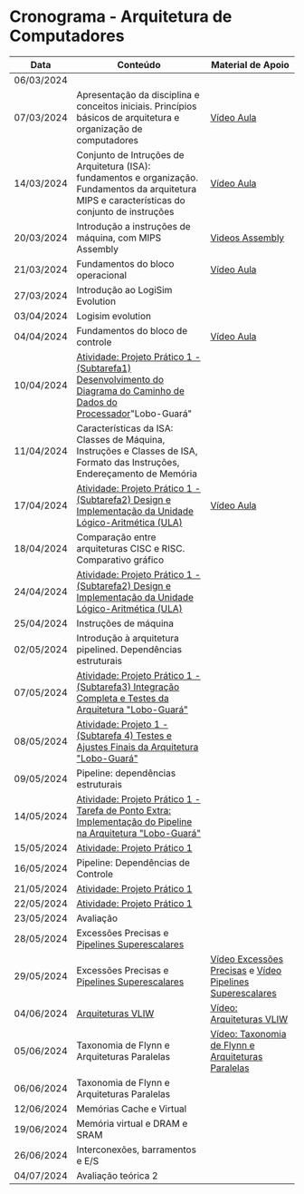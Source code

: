 # Cronograma - Arquitetura de Computadores

| Data       | Conteúdo                                                                                          | Material de Apoio        |
|------------|---------------------------------------------------------------------------------------------------|--------------------------|
| 06/03/2024 |                                                                                                   |                          |
| 07/03/2024 | Apresentação da disciplina e conceitos iniciais. Princípios básicos de arquitetura e organização de computadores | [Vídeo Aula](https://youtu.be/bqthDPoNf3A?si=0SHlveECC9hJT9Xq)  |
| 14/03/2024 | Conjunto de Intruções de Arquitetura (ISA): fundamentos e organização. Fundamentos da arquitetura MIPS e características do conjunto de instruções |  [Vídeo Aula](https://youtu.be/I-3t8hmGVmg?si=TMPFfmHPbAwzatXu)  |
| 20/03/2024 | Introdução a instruções de máquina, com MIPS Assembly                                              |  [Videos Assembly](https://www.youtube.com/watch?v=sn6j-sRffsw&list=PLHCyLhqWSaHBFGanvPRIIvta3eSna2G6Z&index=2)    |
| 21/03/2024 | Fundamentos do bloco operacional                                                                   | [Vídeo Aula](https://youtu.be/9G7teoYgIFU?si=6VjDR8R1PMJ9-BpW)                |
| 27/03/2024 | Introdução ao LogiSim Evolution                                                                    |   |
| 03/04/2024 | Logisim evolution                                                                                 |           |
| 04/04/2024 | Fundamentos do bloco de controle                                                                   | [Vídeo Aula](https://youtu.be/f_QxCw9f5zY?si=IIqVN8x0CRM9pweL)       |
| 10/04/2024 | [Atividade: Projeto Prático 1 - (Subtarefa1) Desenvolvimento do Diagrama do Caminho de Dados do Processador](projeto/Projeto.md)"Lobo-Guará" |                |
| 11/04/2024 | Características da ISA: Classes de Máquina, Instruções e Classes de ISA, Formato das Instruções, Endereçamento de Memória |      |
| 17/04/2024 | [Atividade: Projeto Prático 1 -  (Subtarefa2) Design e Implementação da Unidade Lógico-Aritmética (ULA)]((projeto/Projeto.md)) | [Vídeo Aula](https://youtu.be/Qc5Alo4rh6Y?si=PVNo0s_qQysYLkri) |
| 18/04/2024 | Comparação entre arquiteturas CISC e RISC.  Comparativo gráfico      |
| 24/04/2024 | [Atividade: Projeto Prático 1 -  (Subtarefa2) Design e Implementação da Unidade Lógico-Aritmética (ULA)]((projeto/Projeto.md)) |                |
| 25/04/2024 | Instruções de máquina                                                                             |       |
| 02/05/2024 | Introdução à arquitetura pipelined. Dependências estruturais                                       |         |
| 07/05/2024 | [Atividade: Projeto Prático 1 - (Subtarefa3) Integração Completa e Testes da Arquitetura "Lobo-Guará"]((projeto/Projeto.md)) |       |
| 08/05/2024 | [Atividade: Projeto 1 - (Subtarefa 4) Testes e Ajustes Finais da Arquitetura "Lobo-Guará"]((projeto/Projeto.md))         |      |
| 09/05/2024 | Pipeline: dependências estruturais                                                                 |        |
| 14/05/2024 | [Atividade: Projeto Prático 1 - Tarefa de Ponto Extra: Implementação do Pipeline na Arquitetura "Lobo-Guará"]((projeto/Projeto.md)) |       |
| 15/05/2024 | [Atividade: Projeto Prático 1 ]((projeto/Projeto.md))             |
| 16/05/2024 | Pipeline: Dependências de Controle    |
| 21/05/2024 | [Atividade: Projeto Prático 1 ]((projeto/Projeto.md))                                                                       |              |
| 22/05/2024 | [Atividade: Projeto Prático 1 ]((projeto/Projeto.md))                                                                       | <!--Animações -->               |
| 23/05/2024 | Avaliação                                                                               | <!-- Calculadora Binária Online --> |
| 28/05/2024 |Excessões Precisas e  [Pipelines Superescalares](aulas/arquiteturas_superescalares.md)
| 29/05/2024 |Excessões Precisas e  [Pipelines Superescalares](aulas/arquiteturas_superescalares.md)                                     | [Vídeo Excessões Precisas](https://youtu.be/4emJbTEYIUk?si=R1SS9kJ28Ka1p4dz)   e [Vídeo Pipelines Superescalares](https://youtu.be/ZfHEwksmp7k?si=q6Ikh1uC3gSSB1Pe)    |
| 04/06/2024 | [Arquiteturas VLIW](aulas/processadores_vliw.md)                                  |  [Vídeo: Arquiteturas VLIW](https://youtu.be/mf3QRjZMsG4?si=hQy7KJRq0ra36VFp)     |
| 05/06/2024 | Taxonomia de Flynn e Arquiteturas Paralelas                                     | [Vídeo: Taxonomia de Flynn e Arquiteturas Paralelas](https://youtu.be/cEX186vzRe8?si=umlbBknKIk16trC4)      |
 06/06/2024 | Taxonomia de Flynn e Arquiteturas Paralelas                                     |       |
| 12/06/2024 | Memórias Cache e Virtual                                                                          |      |
| 19/06/2024 | Memória virtual e DRAM e SRAM                                                                     |         |
| 26/06/2024 | Interconexões, barramentos e E/S                                                                  |          |
| 04/07/2024 | Avaliação teórica 2                                                                               |      |

